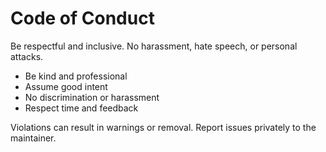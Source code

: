 # Code of Conduct

Be respectful and inclusive. No harassment, hate speech, or personal attacks.

- Be kind and professional
- Assume good intent
- No discrimination or harassment
- Respect time and feedback

Violations can result in warnings or removal. Report issues privately to the maintainer.

